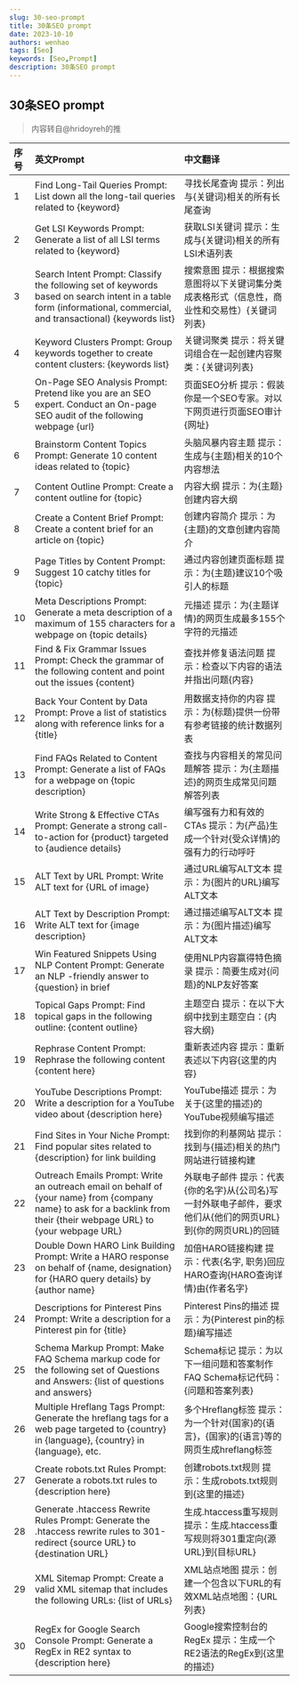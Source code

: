 ```yaml
---
slug: 30-seo-prompt
title: 30条SEO prompt
date: 2023-10-10
authors: wenhao
tags: [Seo]
keywords: [Seo,Prompt]
description: 30条SEO prompt
---
```

## 30条SEO prompt

> 内容转自@hridoyreh的推


| 序号 | 英文Prompt                                                   | 中文翻译                                                     |
| :--- | :----------------------------------------------------------- | :----------------------------------------------------------- |
| 1    | Find Long-Tail Queries Prompt: List down all the long-tail queries related to {keyword} | 寻找长尾查询 提示：列出与{关键词}相关的所有长尾查询          |
| 2    | Get LSI Keywords Prompt: Generate a list of all LSI terms related to {keyword} | 获取LSI关键词 提示：生成与{关键词}相关的所有LSI术语列表      |
| 3    | Search Intent Prompt: Classify the following set of keywords based on search intent in a table form (informational, commercial, and transactional) {keywords list} | 搜索意图 提示：根据搜索意图将以下关键词集分类成表格形式（信息性，商业性和交易性）{关键词列表} |
| 4    | Keyword Clusters Prompt: Group keywords together to create content clusters: {keywords list} | 关键词聚类 提示：将关键词组合在一起创建内容聚类：{关键词列表} |
| 5    | On-Page SEO Analysis Prompt: Pretend like you are an SEO expert. Conduct an On-page SEO audit of the following webpage {url} | 页面SEO分析 提示：假装你是一个SEO专家。对以下网页进行页面SEO审计{网址} |
| 6    | Brainstorm Content Topics Prompt: Generate 10 content ideas related to {topic} | 头脑风暴内容主题 提示：生成与{主题}相关的10个内容想法        |
| 7    | Content Outline Prompt: Create a content outline for {topic} | 内容大纲 提示：为{主题}创建内容大纲                          |
| 8    | Create a Content Brief Prompt: Create a content brief for an article on {topic} | 创建内容简介 提示：为{主题}的文章创建内容简介                |
| 9    | Page Titles by Content Prompt: Suggest 10 catchy titles for {topic} | 通过内容创建页面标题 提示：为{主题}建议10个吸引人的标题      |
| 10   | Meta Descriptions Prompt: Generate a meta description of a maximum of 155 characters for a webpage on {topic details} | 元描述 提示：为{主题详情}的网页生成最多155个字符的元描述     |
| 11   | Find & Fix Grammar Issues Prompt: Check the grammar of the following content and point out the issues {content} | 查找并修复语法问题 提示：检查以下内容的语法并指出问题{内容}  |
| 12   | Back Your Content by Data Prompt: Prove a list of statistics along with reference links for a {title} | 用数据支持你的内容 提示：为{标题}提供一份带有参考链接的统计数据列表 |
| 13   | Find FAQs Related to Content Prompt: Generate a list of FAQs for a webpage on {topic description} | 查找与内容相关的常见问题解答 提示：为{主题描述}的网页生成常见问题解答列表 |
| 14   | Write Strong & Effective CTAs Prompt: Generate a strong call-to-action for {product} targeted to {audience details} | 编写强有力和有效的CTAs 提示：为{产品}生成一个针对{受众详情}的强有力的行动呼吁 |
| 15   | ALT Text by URL Prompt: Write ALT text for {URL of image}    | 通过URL编写ALT文本 提示：为{图片的URL}编写ALT文本            |
| 16   | ALT Text by Description Prompt: Write ALT text for {image description} | 通过描述编写ALT文本 提示：为{图片描述}编写ALT文本            |
| 17   | Win Featured Snippets Using NLP Content Prompt: Generate an NLP -friendly answer to {question} in brief | 使用NLP内容赢得特色摘录 提示：简要生成对{问题}的NLP友好答案  |
| 18   | Topical Gaps Prompt: Find topical gaps in the following outline: {content outline} | 主题空白 提示：在以下大纲中找到主题空白：{内容大纲}          |
| 19   | Rephrase Content Prompt: Rephrase the following content {content here} | 重新表述内容 提示：重新表述以下内容{这里的内容}              |
| 20   | YouTube Descriptions Prompt: Write a description for a YouTube video about {description here} | YouTube描述 提示：为关于{这里的描述}的YouTube视频编写描述    |
| 21   | Find Sites in Your Niche Prompt: Find popular sites related to {description} for link building | 找到你的利基网站 提示：找到与{描述}相关的热门网站进行链接构建 |
| 22   | Outreach Emails Prompt: Write an outreach email on behalf of {your name} from {company name} to ask for a backlink from their {their webpage URL} to {your webpage URL} | 外联电子邮件 提示：代表{你的名字}从{公司名}写一封外联电子邮件，要求他们从{他们的网页URL}到{你的网页URL}的回链 |
| 23   | Double Down HARO Link Building Prompt: Write a HARO response on behalf of {name, designation} for {HARO query details} by {author name} | 加倍HARO链接构建 提示：代表{名字, 职务}回应HARO查询{HARO查询详情}由{作者名字} |
| 24   | Descriptions for Pinterest Pins Prompt: Write a description for a Pinterest pin for {title} | Pinterest Pins的描述 提示：为{Pinterest pin的标题}编写描述   |
| 25   | Schema Markup Prompt: Make FAQ Schema markup code for the following set of Questions and Answers: {list of questions and answers} | Schema标记 提示：为以下一组问题和答案制作FAQ Schema标记代码：{问题和答案列表} |
| 26   | Multiple Hreflang Tags Prompt: Generate the hreflang tags for a web page targeted to {country} in {language}, {country} in {language}, etc. | 多个Hreflang标签 提示：为一个针对{国家}的{语言}，{国家}的{语言}等的网页生成hreflang标签 |
| 27   | Create robots.txt Rules Prompt: Generate a robots.txt rules to {description here} | 创建robots.txt规则 提示：生成robots.txt规则到{这里的描述}    |
| 28   | Generate .htaccess Rewrite Rules Prompt: Generate the .htaccess rewrite rules to 301-redirect {source URL} to {destination URL} | 生成.htaccess重写规则 提示：生成.htaccess重写规则将301重定向{源URL}到{目标URL} |
| 29   | XML Sitemap Prompt: Create a valid XML sitemap that includes the following URLs: {list of URLs} | XML站点地图 提示：创建一个包含以下URL的有效XML站点地图：{URL列表} |
| 30   | RegEx for Google Search Console Prompt: Generate a RegEx in RE2 syntax to {description here} | Google搜索控制台的RegEx 提示：生成一个RE2语法的RegEx到{这里的描述} |